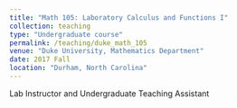 ```yaml
---
title: "Math 105: Laboratory Calculus and Functions I"
collection: teaching
type: "Undergraduate course"
permalink: /teaching/duke_math_105
venue: "Duke University, Mathematics Department"
date: 2017 Fall
location: "Durham, North Carolina"
---
```


Lab  Instructor and Undergraduate Teaching Assistant

